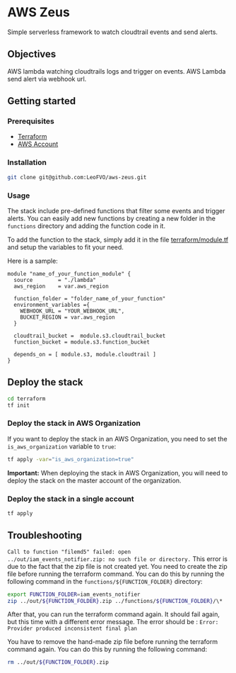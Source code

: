 # AWS Zeus

Simple serverless framework to watch cloudtrail events and send alerts.

## Objectives

AWS lambda watching cloudtrails logs and trigger on events.
AWS Lambda send alert via webhook url.

## Getting started

### Prerequisites

- [Terraform](https://www.terraform.io/downloads.html)
- [AWS Account](https://aws.amazon.com/)

### Installation

```bash
git clone git@github.com:LeoFVO/aws-zeus.git
```

### Usage

The stack include pre-defined functions that filter some events and trigger alerts.
You can easily add new functions by creating a new folder in the `functions` directory and adding the function code in it.

To add the function to the stack, simply add it in the file [terraform/module.tf](./terraform/module.tf) and setup the variables to fit your need.

Here is a sample:

```hcl
module "name_of_your_function_module" {
  source        = "./lambda"
  aws_region    = var.aws_region

  function_folder = "folder_name_of_your_function"
  environment_variables ={
    WEBHOOK_URL = "YOUR_WEBHOOK_URL",
    BUCKET_REGION = var.aws_region
  }

  cloudtrail_bucket =  module.s3.cloudtrail_bucket
  function_bucket = module.s3.function_bucket

  depends_on = [ module.s3, module.cloudtrail ]
}
```

## Deploy the stack

```bash
cd terraform
tf init
```

### Deploy the stack in AWS Organization

If you want to deploy the stack in an AWS Organization, you need to set the `is_aws_organization` variable to `true`:

```bash
tf apply -var="is_aws_organization=true"
```

**Important:** When deploying the stack in AWS Organization, you will need to deploy the stack on the master account of the organization.

### Deploy the stack in a single account

```bash
tf apply
```

## Troubleshooting

`Call to function "filemd5" failed: open ../out/iam_events_notifier.zip: no such file or directory.`
This error is due to the fact that the zip file is not created yet. You need to create the zip file before running the terraform command. You can do this by running the following command in the `functions/${FUNCTION_FOLDER}` directory:

```bash
export FUNCTION_FOLDER=iam_events_notifier
zip ../out/${FUNCTION_FOLDER}.zip ../functions/${FUNCTION_FOLDER}/\*
```

After that, you can run the terraform command again. It should fail again,
but this time with a different error message. The error should be :
`Error: Provider produced inconsistent final plan`

You have to remove the hand-made zip file before running the terraform command again. You can do this by running the following command:

```bash
rm ../out/${FUNCTION_FOLDER}.zip
```
